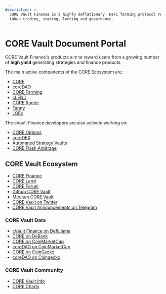 ```yaml
---
description: >-
  CORE Vault Finance is a highly deflationary  DeFi farming protocol rooted on
  token trading, staking, lending and governance.
---
```


# CORE Vault Document Portal

CORE Vault Finance's products aim to reward users from a growing number of **high yield** generating strategies and finance products.

The main active components of the CORE Ecosystem are:

* [CORE](core-vault-ecosystem/core/)
* [coreDAO](core-vault-ecosystem/coredao.md)
* [CORE Farming](core-vault-ecosystem/core-farming.md)
* [cLEND](core-vault-ecosystem/clend.md)
* [CORE Router](core-vault-ecosystem/core-router.md)
* [Fanny](core-vault-ecosystem/fanny.md)
* [LGEs](core-vault-ecosystem/lges.md)

The cVault Finance developers are also actively working on:

* [CORE Options](developing/core-options.md)
* [coreDEX](developing/coredex.md)
* [Automated Strategy Vaults](developing/automated-strategy-vaults.md)
* [CORE Flash Arbitrage](developing/core-flash-arbitrage.md)

## CORE Vault Ecosystem

* [CORE Finance](https://corefinance.eth/)
* [CORE Lend](https://beta.corefinance.eth/)
* [CORE Forum](https://coredao.info/)
* [Github CORE Vault](https://github.com/cVault-finance)
* [Medium CORE Vault](https://medium.com/core-vault)
* [CORE Vault on Twitter](https://twitter.com/CORE\_Vault?ref\_src=twsrc%5Egoogle%7Ctwcamp%5Eserp%7Ctwgr%5Eauthor)
* [CORE Vault Announcements on Telegram](https://t.me/coredevteam)

### CORE Vault Data

* [cVault Finance on DefiLlama](https://defillama.com/protocol/cvault-finance)
* [CORE on DeBank](https://debank.com/projects/corevault)
* [CORE on CoinMarketCap](https://coinmarketcap.com/currencies/cvault-finance/)
* [coreDAO on CoinMarketCap](https://coinmarketcap.com/currencies/coredao/)
* [CORE on CoinGecko](https://www.coingecko.com/en/coins/cvault-finance)
* [coreDAO on Coingecko](https://www.coingecko.com/en/coins/coredao)

### CORE Vault Community

* [CORE Vault Info](https://corevault.info/)
* [CORE Charts](https://corecharts.info/)







